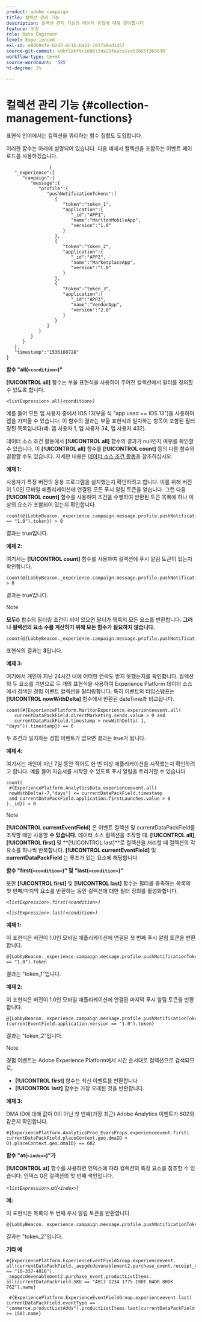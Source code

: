 ```yaml
---
product: adobe campaign
title: 컬렉션 관리 기능
description: 컬렉션 관리 기능의 데이터 유형에 대해 알아봅니다
feature: 여정
role: Data Engineer
level: Experienced
exl-id: e80b04fe-b2d3-4c1b-ba22-7e37a9ad1d57
source-git-commit: e0bf1a6f9c160b72da28feaca1ca52665f365630
workflow-type: tm+mt
source-wordcount: '585'
ht-degree: 2%

---
```


# 컬렉션 관리 기능 {#collection-management-functions}

표현식 언어에서는 컬렉션을 쿼리하는 함수 집합도 도입합니다.

이러한 함수는 아래에 설명되어 있습니다. 다음 예에서 컬렉션을 포함하는 이벤트 페이로드를 사용하겠습니다.

```
                { 
   "_experience":{ 
      "campaign":{ 
         "message":{ 
            "profile":{ 
               "pushNotificationTokens":[ 
                  { 
                     "token":"token_1",
                     "application":{ 
                        "_id":"APP1",
                        "name":"MarltonMobileApp",
                        "version":"1.0"
                     }
                  },
                  { 
                     "token":"token_2",
                     "application":{ 
                        "_id":"APP2",
                        "name":"MarketplaceApp",
                        "version":"1.0"
                     }
                  },
                  { 
                     "token":"token_3",
                     "application":{ 
                        "_id":"APP3",
                        "name":"VendorApp",
                        "version":"2.0"
                     }
                  }
               ]
            }
         }
      }
   },
   "timestamp":"1536160728"
}
```

**함수 &quot;all(`<condition>`)&quot;**

**[!UICONTROL all]** 함수는 부울 표현식을 사용하여 주어진 컬렉션에서 필터를 정의할 수 있도록 합니다.

```
<listExpression>.all(<condition>)
```

예를 들어 모든 앱 사용자 중에서 IOS 13(부울 식 &quot;app used == IOS 13&quot;)을 사용하여 앱을 가져올 수 있습니다. 이 함수의 결과는 부울 표현식과 일치하는 항목이 포함된 필터링된 목록입니다(예: 앱 사용자 1, 앱 사용자 34, 앱 사용자 432).

데이터 소스 조건 활동에서 **[!UICONTROL all]** 함수의 결과가 null인지 여부를 확인할 수 있습니다. 이 **[!UICONTROL all]** 함수를 **[!UICONTROL count]** 등의 다른 함수와 결합할 수도 있습니다. 자세한 내용은 [데이터 소스 조건 활동](../building-journeys/condition-activity.md#data_source_condition)을 참조하십시오.

**예제 1:**

사용자가 특정 버전의 응용 프로그램을 설치했는지 확인하려고 합니다. 이를 위해 버전이 1.0인 모바일 애플리케이션에 연결된 모든 푸시 알림 토큰을 얻습니다. 그런 다음 **[!UICONTROL count]** 함수를 사용하여 조건을 수행하여 반환된 토큰 목록에 하나 이상의 요소가 포함되어 있는지 확인합니다.

```
count(@{LobbyBeacon._experience.campaign.message.profile.pushNotificationTokens.all(currentEventField.application.version == "1.0").token}) > 0
```

결과는 true입니다.

**예제 2:**

여기서는 **[!UICONTROL count]** 함수를 사용하여 컬렉션에 푸시 알림 토큰이 있는지 확인합니다.

```
count(@{LobbyBeacon._experience.campaign.message.profile.pushNotificationTokens.all().token}) > 0
```

결과는 true입니다.

<!--Alternatively, you can check if there is no token in the collection:

   ```
   count(@{LobbyBeacon._experience.campaign.message.profile.pushNotificationTokens.all().token}) == 0
   ```

The result will be false.

Here we use the count function in a condition to count the number of push notification tokens in the event.

`count(@{LobbyBeacon._experience.campaign.message.profile.pushNotificationTokens.all().token})`

The result is true.

Note that when the condition in the **all()** function is empty, the filter will return all the elements in the list. Hence, the expression above is equivalent to:

`count(@{LobbyBeacon._experience.campaign.message.profile.pushNotificationTokens.application.name})`

In both cases, the result of the expression is **3**.

A query of experience events recorded on the Adobe Experience Platform may or may not include the current event that triggered the current Journey. This will depend on the relative processing time with which [!DNL Journey Orchestration] sees an event and started evaluating conditions, versus the time it takes for that event to be ingested into the Adobe Experience Platform. For example, when using the .all() syntax to query experience events from the Adobe Experience Platform, we recommend enforcing the exclusion of the current event (by requiring an
earlier timestamp) in order to only consider prior events.-->

>[!NOTE]
>
>**모두()** 함수의 필터링 조건이 비어 있으면 필터가 목록의 모든 요소를 반환합니다. **그러나 컬렉션의 요소 수를 계산하기 위해 모든 함수가 필요하지 않습니다.**


```
count(@{LobbyBeacon._experience.campaign.message.profile.pushNotificationTokens.token})
```

표현식의 결과는 **3**&#x200B;입니다.

**예제 3:**

여기에서 개인이 지난 24시간 내에 어떠한 연락도 받지 못했는지를 확인합니다. 컬렉션의 두 요소를 기반으로 두 개의 표현식을 사용하여 Experience Platform 데이터 소스에서 검색된 경험 이벤트 컬렉션을 필터링합니다. 특히 이벤트의 타임스탬프는 **[!UICONTROL nowWithDelta]** 함수에서 반환된 dateTime과 비교됩니다.

```
count(#{ExperiencePlatform.MarltonExperience.experienceevent.all(
   currentDataPackField.directMarketing.sends.value > 0 and
   currentDataPackField.timestamp > nowWithDelta(-1, "days")).timestamp}) == 0
```

두 조건과 일치하는 경험 이벤트가 없으면 결과는 true가 됩니다.

**예제 4:**

여기서는 개인이 지난 7일 동안 적어도 한 번 이상 애플리케이션을 시작했는지 확인하려고 합니다. 예를 들어 자습서를 시작할 수 있도록 푸시 알림을 트리거할 수 있습니다.

```
count(
 #{ExperiencePlatform.AnalyticsData.experienceevent.all(
 nowWithDelta(-7,"days") <= currentDataPackField.timestamp
 and currentDataPackField.application.firstLaunches.value > 0
)._id}) > 0
```

<!--**"All + Count" example 4:** here we use the count function in a boolean expression to see if there is push notification tokens in the collection.

`count(@{LobbyBeacon._experience.campaign.message.profile.pushNotificationTokens.all().application.name}) > 0`

The result will be:

`true`

Alternatively, you can check if there is NO token in the collection:

`count(@{LobbyBeacon._experience.campaign.message.profile.pushNotificationTokens.all().application.name}) =0`

The result will be:

`false`-->

>[!NOTE]
>
>**[!UICONTROL currentEventField]** 은 이벤트 컬렉션 및 currentDataPackField를 조작할 때만 사용할  **수 있습니다.**
>데이터 소스 컬렉션을 조작할 때. **[!UICONTROL all]**, **[!UICONTROL first]** 및 **[!UICONTROL last]**로 컬렉션을 처리할 때
>컬렉션의 각 요소를 하나씩 반복합니다. **[!UICONTROL currentEventField]** 및  **currentDataPackField**
>는 루프가 있는 요소에 해당합니다.

**함수 &quot;first(`<condition>`)&quot; 및 &quot;last(`<condition>`)&quot;**

또한 **[!UICONTROL first]** 및 **[!UICONTROL last]** 함수는 필터를 충족하는 목록의 첫 번째/마지막 요소를 반환하는 동안 컬렉션에 대한 필터 정의를 활성화합니다.

_`<listExpression>.first(<condition>)`_

_`<listExpression>.last(<condition>)`_

**예제 1:**

이 표현식은 버전이 1.0인 모바일 애플리케이션에 연결된 첫 번째 푸시 알림 토큰을 반환합니다.

```
@{LobbyBeacon._experience.campaign.message.profile.pushNotificationTokens.first(currentEventField.application.version == "1.0").token
```

결과는 &quot;token_1&quot;입니다.

**예제 2:**

이 표현식은 버전이 1.0인 모바일 애플리케이션에 연결된 마지막 푸시 알림 토큰을 반환합니다.

```
@{LobbyBeacon._experience.campaign.message.profile.pushNotificationTokens.last&#8203;(currentEventField.application.version == "1.0").token}
```

결과는 &quot;token_2&quot;입니다.

>[!NOTE]
>
>경험 이벤트는 Adobe Experience Platform에서 시간 순서대로 컬렉션으로 검색되므로,
>* **[!UICONTROL first]** 함수는 최신 이벤트를 반환합니다
>* **[!UICONTROL last]** 함수는 가장 오래된 것을 반환합니다.


**예제 3:**

DMA ID에 대해 값이 0이 아닌 첫 번째(가장 최근) Adobe Analytics 이벤트가 602와 같은지 확인합니다.

```
#{ExperiencePlatform.AnalyticsProd_EvarsProps.experienceevent.first(
currentDataPackField.placeContext.geo.dmaID > 0).placeContext.geo.dmaID} == 602
```

**함수 &quot;at(`<index>`)&quot;가**

**[!UICONTROL at]** 함수를 사용하면 인덱스에 따라 컬렉션의 특정 요소를 참조할 수 있습니다.
인덱스 0은 컬렉션의 첫 번째 색인입니다.

_`<listExpression>`.at(`<index>`)_

**예:**

이 표현식은 목록의 두 번째 푸시 알림 토큰을 반환합니다.

```
@{LobbyBeacon._experience.campaign.message.profile.pushNotificationTokens.at(1).token}
```

결과는 &quot;token_2&quot;입니다.

**기타 예**

```
#{ExperiencePlatform.ExperienceEventFieldGroup.experienceevent. all(currentDataPackField._aepgdcdevenablement2.purchase_event.receipt_nbr == "10-337-4016"). 
_aepgdcdevenablement2.purchase_event.productListItems. all(currentDataPackField.SKU == "AB17 1234 1775 19DT B4DR 8HDK 762").name}
```

```
 #{ExperiencePlatform.ExperienceEventFieldGroup.experienceevent.last(
currentDataPackField.eventType == "commerce.productListAdds").productListItems.last(currentDataPackField.priceTotal >= 150).name}
```
